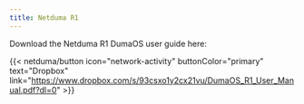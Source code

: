```yaml
---
title: Netduma R1
---
```


Download the Netduma R1 DumaOS user guide here:

{{< netduma/button icon="network-activity" buttonColor="primary" text="Dropbox" link="https://www.dropbox.com/s/93csxo1y2cx21vu/DumaOS_R1_User_Manual.pdf?dl=0" >}}
